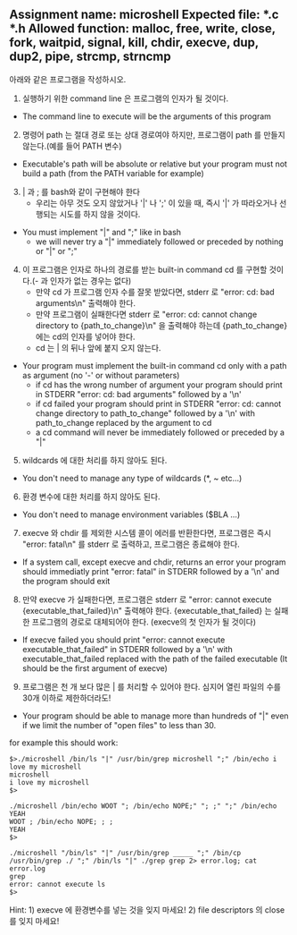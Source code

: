 Assignment name:	microshell
Expected file:		*.c *.h
Allowed function:	malloc, free, write, close, fork, waitpid, signal, kill, chdir, execve, dup, dup2, pipe, strcmp, strncmp
-----------------------------------------------------------------

아래와 같은 프로그램을 작성하시오.
1. 실행하기 위한 command line 은 프로그램의 인자가 될 것이다.
- The command line to execute will be the arguments of this program

2. 명령어 path 는 절대 경로  또는 상대 경로여야 하지만, 프로그램이 path 를 만들지 않는다.(예를 들어 PATH 변수)
- Executable's path will be absolute or relative but your program must not build a path (from the PATH variable for example)

3. | 과 ; 를 bash와 같이 구현해야 한다
	- 우리는 아무 것도 오지 않았거나 '|' 나 ';' 이 있을 때, 즉시 '|' 가 따라오거나 선행되는 시도를 하지 않을 것이다.
- You must implement "|" and ";" like in bash
	- we will never try a "|" immediately followed or preceded by nothing or "|" or ";"

4. 이 프로그램은 인자로 하나의 경로를 받는 built-in command cd 를 구현할 것이다.(- 과 인자가 없는 경우는 없다)
	- 만약 cd 가 프로그램 인자 수를 잘못 받았다면, stderr 로 "error: cd: bad arguments\n" 출력해야 한다.
	- 만약 프로그램이 실패한다면 stderr 로 "error: cd: cannot change directory to {path_to_change}\n" 을 출력해야 하는데 {path_to_change} 에는 cd의 인자를 넣어야 한다.
	- cd 는 | 의 뒤나 앞에 붙지 오지 않는다.
- Your program must implement the built-in command cd only with a path as argument (no '-' or without parameters)
	- if cd has the wrong number of argument your program should print in STDERR "error: cd: bad arguments" followed by a '\n'
	- if cd failed your program should print in STDERR "error: cd: cannot change directory to path_to_change" followed by a '\n' with path_to_change replaced by the argument to cd
	- a cd command will never be immediately followed or preceded by a "|"

5. wildcards 에 대한 처리를 하지 않아도 된다.
- You don't need to manage any type of wildcards (*, ~ etc...)

6. 환경 변수에 대한 처리를 하지 않아도 된다.
- You don't need to manage environment variables ($BLA ...)

7. execve 와 chdir 를 제외한 시스템 콜이 에러를 반환한다면, 프로그램은 즉시 "error: fatal\n" 를 stderr 로 출력하고, 프로그램은 종료해야 한다.
- If a system call, except execve and chdir, returns an error your program should immediatly print "error: fatal" in STDERR followed by a '\n' and the program should exit

8. 만약 execve 가 실패한다면, 프로그램은 stderr 로 "error: cannot execute {executable_that_failed}\n" 출력해야 한다. {executable_that_failed} 는 실패한 프로그램의 경로로 대체되어야 한다. (execve의 첫 인자가 될 것이다)
- If execve failed you should print "error: cannot execute executable_that_failed" in STDERR followed by a '\n' with executable_that_failed replaced with the path of the failed executable (It should be the first argument of execve)

9. 프로그램은 천 개 보다 많은 | 를 처리할 수 있어야 한다. 심지어 열린 파일의 수를 30개 이하로 제한하더라도!
- Your program should be able to manage more than hundreds of "|" even if we limit the number of "open files" to less than 30.


for example this should work:
```
$>./microshell /bin/ls "|" /usr/bin/grep microshell ";" /bin/echo i love my microshell
microshell
i love my microshell
$>

./microshell /bin/echo WOOT "; /bin/echo NOPE;" "; ;" ";" /bin/echo YEAH
WOOT ; /bin/echo NOPE; ; ;
YEAH
$>

./microshell "/bin/ls" "|" /usr/bin/grep _____ ";" /bin/cp /usr/bin/grep ./ ";" /bin/ls "|" ./grep grep 2> error.log; cat error.log
grep
error: cannot execute ls
$>
```
Hint:
	1) execve 에 환경변수를 넣는 것을 잊지 마세요!
	2) file descriptors 의 close 를 잊지 마세요!
